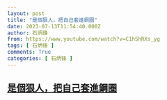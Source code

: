 ```yaml
---
layout: post
title: "是個狠人，把自己套進鋼圈"
date: 2023-07-13T11:54:40.000Z
author: 石炳鋒
from: https://www.youtube.com/watch?v=C1hShRXs_yg
tags: [ 石炳锋 ]
comments: True
categories: [ 石炳锋 ]
---
```

<!--1689249280000-->
[是個狠人，把自己套進鋼圈](https://www.youtube.com/watch?v=C1hShRXs_yg)
------

<div>

</div>
